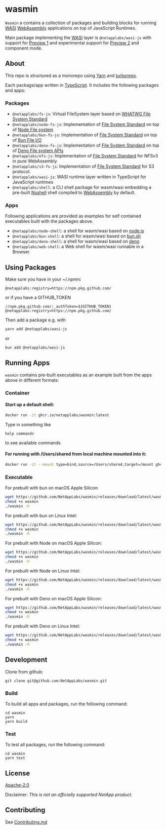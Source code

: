 # wasmin

`Wasmin` a contains a collection of packages and building blocks for running [WASI](https://wasi.dev) [WebAssembly](https://webassembly.org) applications on top of JavaScript Runtimes.

Main package implementing the [WASI](https://wasi.dev) layer is `@netapplabs/wasi-js` with support for [Preview 1](https://github.com/WebAssembly/WASI/blob/main/legacy/preview1/docs.md) and experimental support for [Preview 2](https://github.com/WebAssembly/WASI/blob/main/wasip2/README.md) and component mode.

## About

This repo is structured as a monorepo using [Yarn](https://classic.yarnpkg.com/lang/en/) and [turborepo](https://turborepo.org).

Each package/app written in [TypeScript](https://www.typescriptlang.org/).
It includes the following packages and apps:

### Packages

-   `@netapplabs/fs-js`: Virtual FileSystem layer based on [WHATWG File System Standard](https://fs.spec.whatwg.org/)
-   `@netapplabs/node-fs-js`:  Implementation of [File System Standard](https://fs.spec.whatwg.org/) on top of [Node File system](https://nodejs.org/api/fs.html)
-   `@netapplabs/bun-fs-js`:  Implementation of [File System Standard](https://fs.spec.whatwg.org/) on top of [Bun File I/O](https://bun.sh/docs/api/file-io)
-   `@netapplabs/deno-fs-js`:  Implementation of [File System Standard](https://fs.spec.whatwg.org/) on top of [Deno File system APIs](https://docs.deno.com/deploy/api/runtime-fs/)
-   `@netapplabs/nfs-js`: Implementation of [File System Standard](https://fs.spec.whatwg.org/) for NFSv3 in pure WebAssembly
-   `@netapplabs/s3-fs-js`: Implementation of [File System Standard](https://fs.spec.whatwg.org/) for S3 protocol.
-   `@netapplabs/wasi-js`: WASI runtime layer written in TypeScript for JavaScript runtimes
-   `@netapplabs/shell`: a CLI shell package for wasm/wasi embedding a pre-built [Nushell](https://www.nushell.sh) shell compiled to [WebAssembly](https://webassembly.org) by default.

### Apps

Following applications are provided as examples for self contained executables built with the packages above.

-   `@netapplabs/node-shell`: a shell for wasm/wasi based on [node.js](https://nodejs.org/)
-   `@netapplabs/bun-shell`: a shell for wasm/wasi based on [bun.sh](https://bun.sh)
-   `@netapplabs/deno-shell`: a shell for wasm/wasi based on [deno](https://deno.com)
-   `@netapplabs/web-shell`: a Web shell for wasm/wasi runnable in a Browser.


## Using Packages

Make sure you have in your ~/.npmrc 

```
@netapplabs:registry=https://npm.pkg.github.com/
```

or if you have a GITHUB_TOKEN

```
//npm.pkg.github.com/:_authToken=${GITHUB_TOKEN}
@netapplabs:registry=https://npm.pkg.github.com/
```

Then add a package e.g. with

```sh
yarn add @netapplabs/wasi-js
```

or

```sh
bun add @netapplabs/wasi-js
```

## Running Apps

`wasmin` contains pre-built executables as an example built from the apps above in different formats:


### Container

#### Start up a default shell:

```sh
docker run -it ghcr.io/netapplabs/wasmin:latest
```

Type in something like
```
help commands
```
to see available commands

#### For running with /Users/shared from local machine mounted into it:

```sh
docker run -it --mount type=bind,source=/Users/shared,target=/mount ghcr.io/netapplabs/wasmin:latest
```

### Executable

For prebuilt with bun on macOS Apple Silicon:

```sh
wget https://github.com/NetAppLabs/wasmin/releases/download/latest/wasmin-bun-macos-arm64 -O wasmin
chmod +x wasmin
./wasmin -h
```

For prebuilt with bun on Linux Intel:

```sh
wget https://github.com/NetAppLabs/wasmin/releases/download/latest/wasmin-bun-linux-amd64 -O wasmin
chmod +x wasmin
./wasmin -h
```

For prebuilt with Node on macOS Apple Silicon:

```sh
wget https://github.com/NetAppLabs/wasmin/releases/download/latest/wasmin-node-macos-arm64 -O wasmin
chmod +x wasmin
./wasmin -h
```

For prebuilt with Node on Linux Intel:

```sh
wget https://github.com/NetAppLabs/wasmin/releases/download/latest/wasmin-node-linux-amd64 -O wasmin
chmod +x wasmin
./wasmin -h
```

For prebuilt with Deno on macOS Apple Silicon:

```sh
wget https://github.com/NetAppLabs/wasmin/releases/download/latest/wasmin-deno-macos-arm64 -O wasmin
chmod +x wasmin
./wasmin -h
```

For prebuilt with Deno on Linux Intel:

```sh
wget https://github.com/NetAppLabs/wasmin/releases/download/latest/wasmin-deno-linux-amd64 -O wasmin
chmod +x wasmin
./wasmin -h
```


## Development

Clone from github:

```
git clone git@github.com:NetAppLabs/wasmin.git
```

### Build

To build all apps and packages, run the following command:

```
cd wasmin
yarn
yarn build
```

### Test

To test all packages, run the following command:

```
cd wasmin
yarn test
```
## License

[Apache-2.0](LICENSE)

Disclaimer: _This is not an officially supported NetApp product._

## Contributing

See [Contributing.md](./CONTRIBUTING.md)

